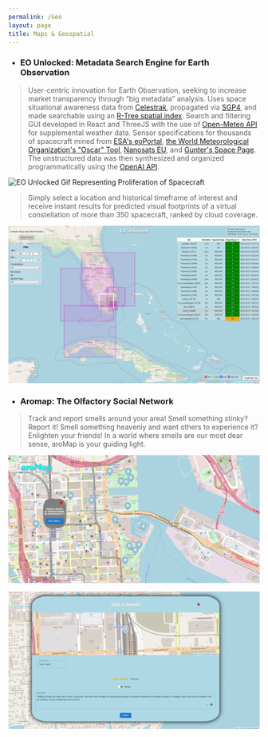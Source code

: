 ```yaml
---
permalink: /Geo
layout: page
title: Maps & Geospatial
---
```


* ### EO Unlocked: Metadata Search Engine for Earth Observation
  
> User-centric innovation for Earth Observation, seeking to increase market transparency through “big metadata” analysis. Uses space situational awareness data from [Celestrak](https://celestrak.org/), propagated via [SGP4](https://en.wikipedia.org/wiki/Simplified_perturbations_models), and made searchable using an [R-Tree spatial index](https://en.wikipedia.org/wiki/R-tree). Search and filtering GUI developed in React and ThreeJS with the use of [Open-Meteo API](https://open-meteo.com/) for supplemental weather data. Sensor specifications for thousands of spacecraft mined from [ESA's eoPortal](https://www.eoportal.org/), [the World Meteorological Organization's "Oscar" Tool](https://space.oscar.wmo.int/), [Nanosats EU](https://www.nanosats.eu/), and [Gunter's Space Page](https://space.skyrocket.de/index.html). The unstructured data was then synthesized and organized programmatically using the [OpenAI API](https://openai.com/blog/openai-api). 

![EO Unlocked Gif Representing Proliferation of Spacecraft](/Images/EOUnlocked1.gif)

>Simply select a location and historical timeframe of interest and receive instant results for predicted visual footprints of a virtual constellation of more than 350 spacecraft, ranked by cloud coverage. 

![Search Result from EO Unlocked given a lat,lon as well as a timeframe of interest](/Images/EOUnlocked2.png)

* ### Aromap: The Olfactory Social Network

>Track and report smells around your area! Smell something stinky? Report it! Smell something heavenly and want others to experience it? Enlighten your friends! In a world where smells are our most dear sense, aroMap is your guiding light.

![Aromap Screenshot 1](/Images/Aromap1.png)

![Aromap Screenshot 2 (adding a smell)](/Images/Aromap2.png)
